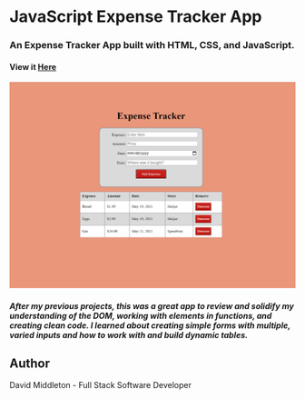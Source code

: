 # JavaScript Expense Tracker App

### An Expense Tracker App built with HTML, CSS, and JavaScript.

#### View it [Here](https://middletond1.github.io/Expense-Tracker/)

![](https://github.com/middletond1/Expense-Tracker/blob/main/img/2021-05-20%2019_19_17-Expense%20Tracker.png)


##### After my previous projects, this was a great app to review and solidify my understanding of the DOM, working with elements in functions, and creating clean code. I learned about creating simple forms with multiple, varied inputs and how to work with and build dynamic tables.

## Author
David Middleton - Full Stack Software Developer
